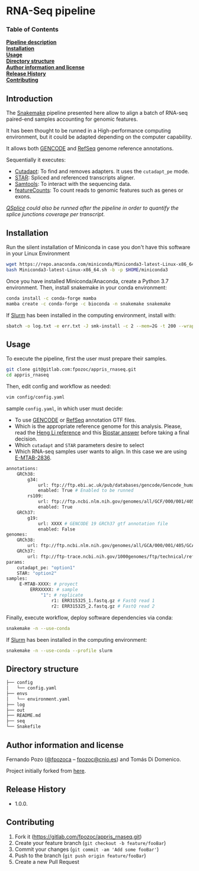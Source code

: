 # RNA-Seq pipeline

### Table of Contents

**[Pipeline description](#introduction)**<br>
**[Installation](#installation-instructions)**<br>
**[Usage](#usage)**<br>
**[Directory structure](#directory-structure)**<br>
**[Author information and license](#author-information-and-license)**<br>
**[Release History](#release-history)**<br>
**[Contributing](#contributing)**<br>

## Introduction

The [Snakemake](https://snakemake.readthedocs.io/en/stable/) pipeline presented here allow to align a batch of RNA-seq paired-end samples accounting for genomic features.

It has been thought to be runned in a High-performance computing environment, but it could be adapted depending on the computer capability.

It allows both [GENCODE](ftp://ftp.ebi.ac.uk/pub/databases/gencode) and [RefSeq](https://ftp.ncbi.nlm.nih.gov/refseq/) genome reference annotations.

Sequentially it executes:

- [Cutadapt](https://cutadapt.readthedocs.io/en/stable/): To find and removes adapters. It uses the `cutadapt_pe` mode.
- [STAR](https://github.com/alexdobin/STAR): Spliced and referenced transcripts aligner.
- [Samtools](http://www.htslib.org/): To interact with the sequencing data.
- [featureCounts](http://subread.sourceforge.net/): To count reads to genomic features such as genes or exons.

*[QSplice](https://gitlab.com/fpozoc/qsplice) could also be runned after the pipeline in order to quantify the splice junctions coverage per transcript.*

## Installation

Run the silent installation of Miniconda in case you don't have this software in your Linux Environment

```sh
wget https://repo.anaconda.com/miniconda/Miniconda3-latest-Linux-x86_64.sh
bash Miniconda3-latest-Linux-x86_64.sh -b -p $HOME/miniconda3
```

Once you have installed Miniconda/Anaconda, create a Python 3.7 environment. Then, install snakemake in your conda environment:

```sh
conda install -c conda-forge mamba
mamba create -c conda-forge -c bioconda -n snakemake snakemake
```

If [Slurm](https://slurm.schedmd.com/documentation.html) has been installed in the computing environment, install with:

```sh
sbatch -o log.txt -e err.txt -J smk-install -c 2 --mem=2G -t 200 --wrap "mamba create -c conda-forge -c bioconda -y -n snakemake snakemake"
```

## Usage

To execute the pipeline, first the user must prepare their samples.

```sh
git clone git@gitlab.com:fpozoc/appris_rnaseq.git
cd appris_rnaseq
```

Then, edit config and workflow as needed:

```sh
vim config/config.yaml
```

sample `config.yaml`, in which user must decide:

- To use [GENCODE](ftp://ftp.ebi.ac.uk/pub/databases/gencode/Gencode_human/) or [RefSeq](ftp://ftp.ncbi.nlm.nih.gov/genomes/all/GCA/000/001/405/GCA_000001405.28_GRCh38.p13/GRCh38_major_release_seqs_for_alignment_pipelines/GCA_000001405.15_GRCh38_full_analysis_set.refseq_annotation.gtf.gz) annotation GTF files.
- Which is the appropriate reference genome for this analysis. Please, read the [Heng Li reference](https://lh3.github.io/2017/11/13/which-human-reference-genome-to-use) and this [Biostar answer](https://www.biostars.org/p/342482/) before taking a final decision.
- Which `cutadapt` and `STAR` parameters desire to select
- Which RNA-seq samples user wants to align. In this case we are using [E-MTAB-2836](https://www.ebi.ac.uk/arrayexpress/experiments/E-MTAB-2836/).

```sh
annotations:
    GRCh38:
        g34:
            url: ftp://ftp.ebi.ac.uk/pub/databases/gencode/Gencode_human/release_34/gencode.v34.primary_assembly.annotation.gtf.gz # GENCODE 34 GRCh38 gtf annotation file
            enabled: True # Enabled to be runned
        rs109:
            url: ftp://ftp.ncbi.nlm.nih.gov/genomes/all/GCF/000/001/405/GCF_000001405.39_GRCh38.p13/GRCh38_major_release_seqs_for_alignment_pipelines/GCA_000001405.15_GRCh38_full_analysis_set.refseq_annotation.gtf.gz  
            enabled: True
    GRCh37:
        g19:
            url: XXXX # GENCODE 19 GRCh37 gtf annotation file
            enabled: False
genomes:
    GRCh38:
        url: ftp://ftp.ncbi.nlm.nih.gov/genomes/all/GCA/000/001/405/GCA_000001405.28_GRCh38.p13/GRCh38_major_release_seqs_for_alignment_pipelines/GCA_000001405.15_GRCh38_no_alt_analysis_set.fna.gz 
    GRCh37: 
        url: ftp://ftp-trace.ncbi.nih.gov/1000genomes/ftp/technical/reference/human_g1k_v37.fasta.gz
params:
    cutadapt_pe: "option1"
    STAR: "option2"
samples:
     E-MTAB-XXXX: # proyect
         ERRXXXXX: # sample
             "1": # replicate
                 r1: ERR315325_1.fastq.gz # FastQ read 1
                 r2: ERR315325_2.fastq.gz # FastQ read 2
```

Finally, execute workflow, deploy software dependencies via conda:

```sh
snakemake -n --use-conda
```

If [Slurm](https://slurm.schedmd.com/documentation.html) has been installed in the computing environment:

```sh
snakemake -n --use-conda --profile slurm
```

## Directory structure

```sh
├── config
│   └── config.yaml
├── envs
│   └── environment.yaml
├── log
├── out
├── README.md
├── seq
└── Snakefile
```

## Author information and license

Fernando Pozo ([@fpozoca](https://twitter.com/fpozoca) – fpozoc@cnio.es) and Tomás Di Domenico.

Project initially forked from [here](https://gitlab.com/bu_cnio/appris_rnaseq).

## Release History

* 1.0.0.

## Contributing

1. Fork it (<https://gitlab.com/fpozoc/appris_rnaseq.git>)
2. Create your feature branch (`git checkout -b feature/fooBar`)
3. Commit your changes (`git commit -am 'Add some fooBar'`)
4. Push to the branch (`git push origin feature/fooBar`)
5. Create a new Pull Request
